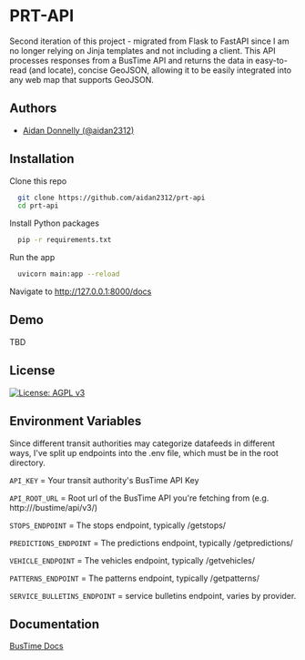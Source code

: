 
# PRT-API

 Second iteration of this project - migrated from Flask to FastAPI since I am no longer relying on Jinja templates and not including a client.  This API processes responses from a BusTime API and returns the data in easy-to-read (and locate), concise GeoJSON, allowing it to be easily integrated into any web map that supports GeoJSON.



## Authors

- [Aidan Donnelly (@aidan2312)](https://www.github.com/aidan2312)
## Installation

Clone this repo

```bash
  git clone https://github.com/aidan2312/prt-api
  cd prt-api
```
Install Python packages
```bash
  pip -r requirements.txt
```
Run the app
```bash
  uvicorn main:app --reload
```
Navigate to http://127.0.0.1:8000/docs 
## Demo

TBD


## License


[![License: AGPL v3](https://img.shields.io/badge/License-AGPL_v3-blue.svg)](https://www.gnu.org/licenses/agpl-3.0)



## Environment Variables
Since different transit authorities may categorize datafeeds in different ways, I've split up endpoints into the .env file, which must be in the root directory.

`API_KEY` = Your transit authority's BusTime API Key

`API_ROOT_URL` = Root url of the BusTime API you're fetching from (e.g. http://<Host>/bustime/api/v3/)

`STOPS_ENDPOINT` = The stops endpoint, typically /getstops/

`PREDICTIONS_ENDPOINT` = The predictions endpoint, typically /getpredictions/

`VEHICLE_ENDPOINT` = The vehicles endpoint, typically /getvehicles/

`PATTERNS_ENDPOINT` = The patterns endpoint, typically /getpatterns/

`SERVICE_BULLETINS_ENDPOINT` = service bulletins endpoint, varies by provider.






## Documentation

[BusTime Docs](https://realtime.ridemcts.com/bustime/apidoc/docs/DeveloperAPIGuide3_0.pdf)


